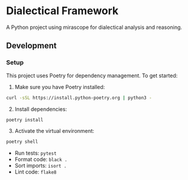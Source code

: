 # Dialectical Framework

A Python project using mirascope for dialectical analysis and reasoning.

## Development

### Setup

This project uses Poetry for dependency management. To get started:

1. Make sure you have Poetry installed:
```bash
curl -sSL https://install.python-poetry.org | python3 -
```

2. Install dependencies:
```bash
poetry install
```

3. Activate the virtual environment:
```bash
poetry shell
```

- Run tests: `pytest`
- Format code: `black .`
- Sort imports: `isort .`
- Lint code: `flake8`